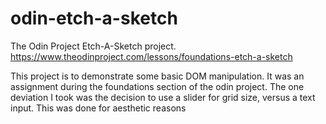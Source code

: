 # odin-etch-a-sketch
The Odin Project Etch-A-Sketch project.
https://www.theodinproject.com/lessons/foundations-etch-a-sketch

This project is to demonstrate some basic DOM manipulation.
It was an assignment during the foundations section of the odin project.
The one deviation I took was the decision to use a slider for grid size,
versus a text input. This was done for aesthetic reasons  